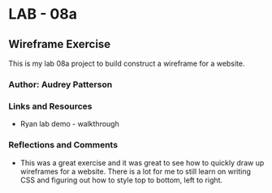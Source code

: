 # LAB - 08a

## Wireframe Exercise

This is my lab 08a project to build construct a wireframe for a website.

### Author: Audrey Patterson

### Links and Resources
* Ryan lab demo - walkthrough

### Reflections and Comments
* This was a great exercise and it was great to see how to quickly draw up wireframes for a website. There is a lot for me to still learn on writing CSS and figuring out how to style top to bottom, left to right.
